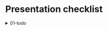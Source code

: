 # Presentation checklist

<details>
<summary>01-todo</summary>

## Step One

* [ ] Show the initial code and explain it
* [ ] Check that all prerequisites are installed
  * [ ] Docker
  * [ ] aws
  * [ ] aws credentials and profiles created
  * [ ] awslocal


__Check the versions of the tools installed__
```shell
aws --version
```

```shell
awslocal --version
```

### Interactive part
 * [ ] Directory for docker created
 * [ ] docker-compose added for postgres and localstack. And each line explained
 * [ ] added helper scripts into main package.json
 * [ ] start the docker services
 * [ ] show the cli examples of the bucket and lambda creation

```shell
# let's create a test bucket in the localstack
awslocal s3 mb s3://test-bucket
```
```shell
#check if bucket is created
awslocal s3 ls --recursive
```

```shell
#upload file to the bucket
awslocal s3 cp ./ecosystem.config.js s3://test-bucket/ecosystem.config.js

#access image form the browser using the localstack api
```

```shell
#destroy the bucket (force to remove bucket with any images in it)
awslocal rb s3://test-bucket --force
```

_Proof that such kind of work is ok to know the basics of aws cli 
but completely not sufficient to deal with complex infrastructure settings_ 
</details>
